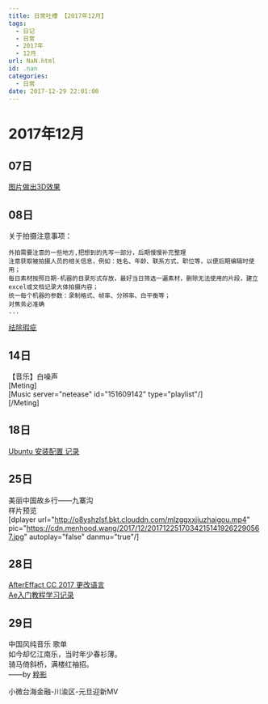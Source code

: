 ```yaml
---
title: 日常吐槽 【2017年12月】
tags:
  - 日记
  - 日常
  - 2017年
  - 12月
url: NaN.html
id: .nan
categories:
  - 日常
date: 2017-12-29 22:01:00
---
```


2017年12月
========

07日
---

[图片做出3D效果](https://blog.mdh.red/archives/119/#directory071241444588028066)

08日
---

关于拍摄注意事项：

    外拍需要注意的一些地方,把想到的先写一部分，后期慢慢补充整理
    注意获取被拍摄人员的相关信息，例如：姓名、年龄、联系方式、职位等，以便后期编辑时使用；
    每日素材按照日期-机器的目录形式存放，最好当日筛选一遍素材，删除无法使用的片段，建立excel或文档记录大体拍摄内容；
    统一每个机器的参数：录制格式、帧率、分辨率、白平衡等；
    对焦务必准确
    ...

[祛除瑕疵](https://blog.mdh.red/archives/119/#directory071241444588028067)

14日
---

【音乐】白噪声  
\[Meting\]  
\[Music server="netease" id="151609142" type="playlist"/\]  
\[/Meting\]

18日
---

[Ubuntu 安装配置 记录](https://blog.mdh.red/archives/122/)

25日
---

美丽中国故乡行——九寨沟  
样片预览  
\[dplayer url="http://o8yshzlsf.bkt.clouddn.com/mlzggxxjiuzhaigou.mp4" pic="https://cdn.menhood.wang/2017/12/20171225170342151419262290567.jpg" autoplay="false" danmu="true"/\]

28日
---

[AfterEffact CC 2017 更改语言](https://blog.mdh.red/archives/123/)  
[Ae入门教程学习记录](https://blog.mdh.red/archives/124/)

29日
---

中国风纯音乐 歌单  
如今却忆江南乐，当时年少春衫薄。  
骑马倚斜桥，满楼红袖招。  
——by [粹影](http://music.163.com/user/home?id=61979429)

小微台海金融-川渝区-元旦迎新MV